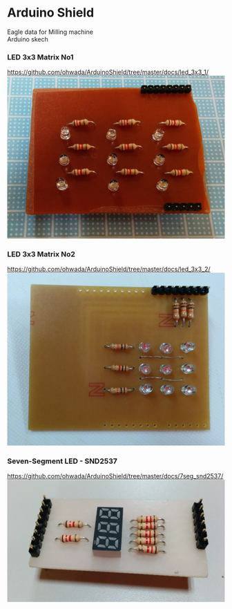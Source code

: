 Arduino Shield
===============

Eagle data for Milling machine <br>
Arduino skech <br>

### LED 3x3 Matrix No1
https://github.com/ohwada/ArduinoShield/tree/master/docs/led_3x3_1/
![photo](https://raw.githubusercontent.com/ohwada/ArduinoShield/master/docs/led_3x3_1/pcb.png)

### LED 3x3 Matrix No2
https://github.com/ohwada/ArduinoShield/tree/master/docs/led_3x3_2/
![photo](https://raw.githubusercontent.com/ohwada/ArduinoShield/master/docs/led_3x3_2/pcb.png)

### Seven-Segment LED - SND2537
https://github.com/ohwada/ArduinoShield/tree/master/docs/7seg_snd2537/
![photo](https://raw.githubusercontent.com/ohwada/ArduinoShield/master/docs/7seg_snd2537/pcb.png)
